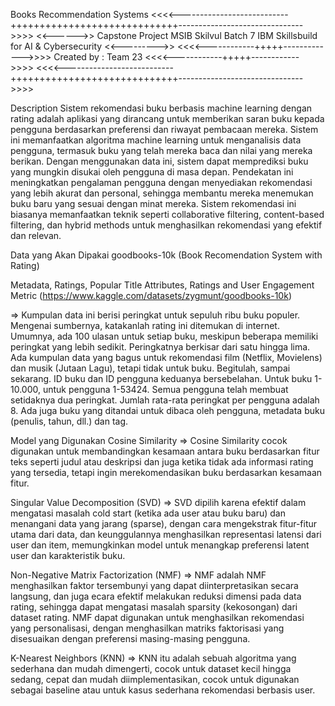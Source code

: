 Books Recommendation Systems
<<<<---------------------------+++++++++++++++++++++++++++++------------------------------->>>> <<------>> Capstone Project MSIB Skilvul Batch 7 IBM Skillsbuild for AI & Cybersecurity <<--------->> <<<<------------+++++------------->>>> Created by : Team 23 <<<<------------+++++------------>>>> <<<<---------------------------+++++++++++++++++++++++++++++------------------------------->>>>

Description
Sistem rekomendasi buku berbasis machine learning dengan rating adalah aplikasi yang dirancang untuk memberikan saran buku kepada pengguna berdasarkan preferensi dan riwayat pembacaan mereka. Sistem ini memanfaatkan algoritma machine learning untuk menganalisis data pengguna, termasuk buku yang telah mereka baca dan nilai yang mereka berikan. Dengan menggunakan data ini, sistem dapat memprediksi buku yang mungkin disukai oleh pengguna di masa depan. Pendekatan ini meningkatkan pengalaman pengguna dengan menyediakan rekomendasi yang lebih akurat dan personal, sehingga membantu mereka menemukan buku baru yang sesuai dengan minat mereka. Sistem rekomendasi ini biasanya memanfaatkan teknik seperti collaborative filtering, content-based filtering, dan hybrid methods untuk menghasilkan rekomendasi yang efektif dan relevan.

Data yang Akan Dipakai
goodbooks-10k (Book Recomendation System with Rating)

Metadata, Ratings, Popular Title Attributes, Ratings and User Engagement Metric (https://www.kaggle.com/datasets/zygmunt/goodbooks-10k)

=> Kumpulan data ini berisi peringkat untuk sepuluh ribu buku populer. Mengenai sumbernya, katakanlah rating ini ditemukan di internet. Umumnya, ada 100 ulasan untuk setiap buku, meskipun beberapa memiliki peringkat yang lebih sedikit. Peringkatnya berkisar dari satu hingga lima. Ada kumpulan data yang bagus untuk rekomendasi film (Netflix, Movielens) dan musik (Jutaan Lagu), tetapi tidak untuk buku. Begitulah, sampai sekarang. ID buku dan ID pengguna keduanya bersebelahan. Untuk buku 1-10.000, untuk pengguna 1-53424. Semua pengguna telah membuat setidaknya dua peringkat. Jumlah rata-rata peringkat per pengguna adalah 8. Ada juga buku yang ditandai untuk dibaca oleh pengguna, metadata buku (penulis, tahun, dll.) dan tag.

Model yang Digunakan
Cosine Similarity
=> Cosine Similarity cocok digunakan untuk membandingkan kesamaan antara buku berdasarkan fitur teks seperti judul atau deskripsi dan juga ketika tidak ada informasi rating yang tersedia, tetapi ingin merekomendasikan buku berdasarkan kesamaan fitur.

Singular Value Decomposition (SVD)
=> SVD dipilih karena efektif dalam mengatasi masalah cold start (ketika ada user atau buku baru) dan menangani data yang jarang (sparse), dengan cara mengekstrak fitur-fitur utama dari data, dan keunggulannya menghasilkan representasi latensi dari user dan item, memungkinkan model untuk menangkap preferensi latent user dan karakteristik buku.

Non-Negative Matrix Factorization (NMF)
=> NMF adalah NMF menghasilkan faktor tersembunyi yang dapat diinterpretasikan secara langsung, dan juga ecara efektif melakukan reduksi dimensi pada data rating, sehingga dapat mengatasi masalah sparsity (kekosongan) dari dataset rating. NMF dapat digunakan untuk menghasilkan rekomendasi yang personalisasi, dengan menghasilkan matriks faktorisasi yang disesuaikan dengan preferensi masing-masing pengguna.

K-Nearest Neighbors (KNN)
=> KNN itu adalah sebuah algoritma yang sederhana dan mudah dimengerti, cocok untuk dataset kecil hingga sedang, cepat dan mudah diimplementasikan, cocok untuk digunakan sebagai baseline atau untuk kasus sederhana rekomendasi berbasis user.

